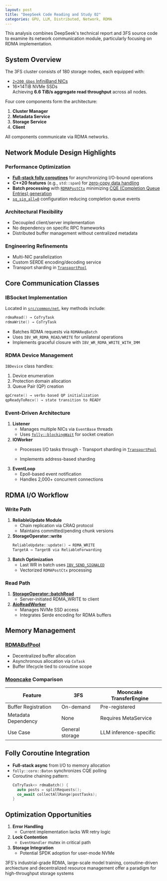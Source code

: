 ```yaml
---
layout: post
title: "DeepSeek Code Reading and Study 02"
categories: GPU, LLM, Distributed, Network, RDMA
---
```


This analysis combines DeepSeek's technical report and 3FS source code to examine its network communication module, particularly focusing on RDMA implementation.

## System Overview  
The 3FS cluster consists of 180 storage nodes, each equipped with:
- [`2×200 Gbps` InfiniBand NICs](https://network.nvidia.com/files/doc-2020/wp-introducing-200g-hdr-infiniband-solutions.pdf)  
- 16×14TiB NVMe SSDs  
Achieving **6.6 TiB/s aggregate read throughput** across all nodes.  

Four core components form the architecture:
1. **Cluster Manager**  
2. **Metadata Service**  
3. **Storage Service**  
4. **Client**  

All components communicate via RDMA networks.

## Network Module Design Highlights  
### Performance Optimization  
- **[Full-stack folly coroutines](https://developers.facebook.com/blog/post/2021/10/14/async-stack-traces-c-plus-plus-coroutines-folly-walking-async-stack/)** for asynchronizing I/O-bound operations  
- **C++20 features** (e.g., `std::span`) for [zero-copy data handling](https://brevzin.github.io/c++/2018/12/03/span-best-span/)  
- **Batch processing** with [`RDMAPostCtx`](https://github.com/deepseek-ai/3FS/blob/main/src/common/net/ib/IBSocket.h#L245) minimizing [CQE (Completion Queue Entries) generation](https://docs.nvidia.com/networking/display/rdmaawareprogrammingv17/key+concepts)
- [`sq_sig_all=0`](https://www.ibm.com/docs/en/aix/7.1?topic=management-ibv-create-qp-ibv-destroy-qp) configuration reducing completion queue events  

### Architectural Flexibility  
- Decoupled client/server implementation  
- No dependency on specific RPC frameworks  
- Distributed buffer management without centralized metadata  

### Engineering Refinements  
- Multi-NIC parallelization  
- Custom SERDE encoding/decoding service  
- Transport sharding in [`TransportPool`](https://github.com/deepseek-ai/3FS/blob/main/src/common/net/TransportPool.h)

## Core Communication Classes  
### IBSocket Implementation  
Located in [`src/common/net`](https://github.com/deepseek-ai/3FS/tree/main/src/common/net), key methods include:  
```cpp
rdmaRead() → CoTryTask
rdmaWrite() → CoTryTask
```
- Batches RDMA requests via `RDMAReqBatch`  
- Uses `IBV_WR_RDMA_READ/WRITE` for unilateral operations  
- Implements graceful closure with `IBV_WR_RDMA_WRITE_WITH_IMM`

### RDMA Device Management  
`IBDevice` class handles:  
1. Device enumeration  
2. Protection domain allocation  
3. Queue Pair (QP) creation  
```cpp
qpCreate() → verbs-based QP initialization
qpReadyToRecv() → state transition to READY
```

### Event-Driven Architecture  
1. **Listener**  
   - Manages multiple NICs via `EventBase` threads  
   - Uses [`folly::blockingWait`](https://github.com/facebook/folly/blob/main/folly/experimental/coro/BlockingWait.h) for socket creation  
2. **IOWorker**  
   - Processes I/O tasks through - Transport sharding in [`TransportPool`](https://github.com/deepseek-ai/3FS/blob/main/src/common/net/TransportPool.h)
  
   - Implements address-based sharding  
3. **EventLoop**  
   - Epoll-based event notification  
   - Handles 2,000+ concurrent connections  

## RDMA I/O Workflow  
### Write Path  
1. **ReliableUpdate Module**  
   - Chain replication via CRAQ protocol  
   - Maintains committed/pending chunk versions  
2. **StorageOperator::write**  
   ```cpp
   ReliableUpdate::update() → RDMA_WRITE
   TargetA → TargetB via ReliableForwarding
   ```
3. **Batch Optimization**  
   - Last WR in batch uses [`IBV_SEND_SIGNALED`](https://www.ibm.com/docs/en/aix/7.1?topic=management-ibv-post-send)
   - Vectorized `RDMAPostCtx` processing  

### Read Path  
1. **[StorageOperator::batchRead](https://github.com/deepseek-ai/3FS/blob/main/src/storage/service/StorageOperator.h#L70)**  
   - Server-initiated RDMA_WRITE to client  
2. **[AioReadWorker](https://github.com/deepseek-ai/3FS/blob/main/src/storage/aio/AioReadWorker.h)**  
   - Manages NVMe SSD access  
   - Integrates Serde encoding for RDMA buffers  

## Memory Management  
### [RDMABufPool](https://github.com/deepseek-ai/3FS/blob/main/src/common/net/ib/RDMABuf.cc)
- Decentralized buffer allocation  
- Asynchronous allocation via `CoTask`  
- Buffer lifecycle tied to coroutine scope  

### [Mooncake](https://github.com/kvcache-ai/Mooncake/tree/main) Comparison  
| Feature               | 3FS                    | Mooncake TransferEngine  |
|-----------------------|------------------------|--------------------------|
| Buffer Registration   | On-demand              | Pre-registered           |
| Metadata Dependency   | None                   | Requires MetaService     |
| Use Case              | General storage        | LLM inference-specific   |

## Folly Coroutine Integration  
- **Full-stack async** from I/O to memory allocation  
- `folly::coro::Baton` synchronizes CQE polling  
- Coroutine chaining pattern:  
  ```cpp
  CoTryTask<> rdmaBatch() {
    auto posts = splitRequests();
    co_await collectAllRange(postTasks);
  }
  ```

## Optimization Opportunities  
1. **Error Handling**  
   - Current implementation lacks WR retry logic  
2. **Lock Contention**  
   - `EventHandler` mutex in critical path  
3. **Storage Integration**  
   - Potential SPDK adoption for user-mode NVMe  

3FS's industrial-grade RDMA, large-scale model training, coroutine-driven archiecture and decentralized resource management offer a paradigm for high-throughput storage systems
